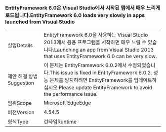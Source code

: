 ### <a name="entityframework-60-loads-very-slowly-in-apps-launched-from-visual-studio"></a><span data-ttu-id="d58aa-101">EntityFramework 6.0은 Visual Studio에서 시작된 앱에서 매우 느리게 로드됩니다.</span><span class="sxs-lookup"><span data-stu-id="d58aa-101">EntityFramework 6.0 loads very slowly in apps launched from Visual Studio</span></span>

|   |   |
|---|---|
|<span data-ttu-id="d58aa-102">설명</span><span class="sxs-lookup"><span data-stu-id="d58aa-102">Details</span></span>|<span data-ttu-id="d58aa-103">EntityFramework 6.0을 사용하는 Visual Studio 2013에서 응용 프로그램을 시작하면 매우 느릴 수 있습니다.</span><span class="sxs-lookup"><span data-stu-id="d58aa-103">Launching an app from Visual Studio 2013 that uses EntityFramework 6.0 can be very slow.</span></span>|
|<span data-ttu-id="d58aa-104">제안 해결 방법</span><span class="sxs-lookup"><span data-stu-id="d58aa-104">Suggestion</span></span>|<span data-ttu-id="d58aa-105">이 문제는 EntityFramework 6.0.2에서 수정되었습니다.</span><span class="sxs-lookup"><span data-stu-id="d58aa-105">This issue is fixed in EntityFramework 6.0.2.</span></span> <span data-ttu-id="d58aa-106">성능 문제를 방지하려면 EntityFramework를 업데이트하십시오.</span><span class="sxs-lookup"><span data-stu-id="d58aa-106">Please update EntityFramework to avoid the performance issue.</span></span>|
|<span data-ttu-id="d58aa-107">범위</span><span class="sxs-lookup"><span data-stu-id="d58aa-107">Scope</span></span>|<span data-ttu-id="d58aa-108">Microsoft Edge</span><span class="sxs-lookup"><span data-stu-id="d58aa-108">Edge</span></span>|
|<span data-ttu-id="d58aa-109">버전</span><span class="sxs-lookup"><span data-stu-id="d58aa-109">Version</span></span>|<span data-ttu-id="d58aa-110">4.5</span><span class="sxs-lookup"><span data-stu-id="d58aa-110">4.5</span></span>|
|<span data-ttu-id="d58aa-111">형식</span><span class="sxs-lookup"><span data-stu-id="d58aa-111">Type</span></span>|<span data-ttu-id="d58aa-112">런타임</span><span class="sxs-lookup"><span data-stu-id="d58aa-112">Runtime</span></span>|


